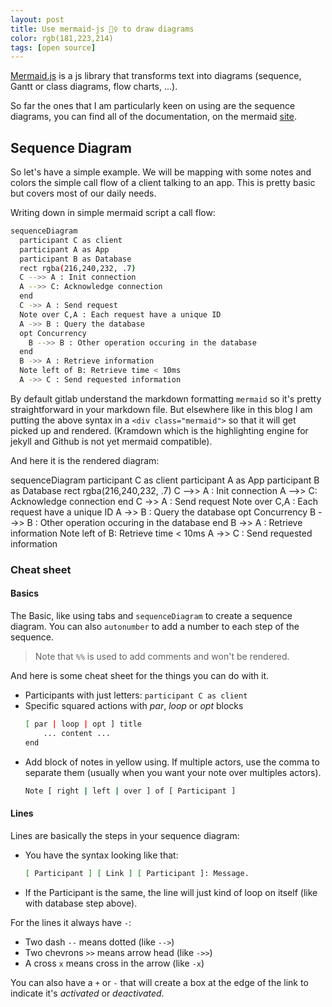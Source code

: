 ```yaml
---
layout: post
title: Use mermaid-js 🧜‍♀️ to draw diagrams
color: rgb(181,223,214)
tags: [open source]
---
```


[Mermaid.js](https://mermaid-js.github.io/mermaid/) is a js library that transforms text into diagrams 
(sequence, Gantt or class diagrams, flow charts, ...).

So far the ones that I am particularly keen on using are the sequence diagrams, you can find all of the documentation, 
on the mermaid [site](https://mermaid-js.github.io/mermaid/diagrams-and-syntax-and-examples/).

## Sequence Diagram

So let's have a simple example. 
We will be mapping with some notes and colors the simple call flow of a client talking to an app.
This is pretty basic but covers most of our daily needs.

Writing down in simple mermaid script a call flow:

```bash
sequenceDiagram
  participant C as client
  participant A as App
  participant B as Database
  rect rgba(216,240,232, .7)
  C -->> A : Init connection
  A -->> C: Acknowledge connection
  end
  C ->> A : Send request
  Note over C,A : Each request have a unique ID
  A ->> B : Query the database
  opt Concurrency
    B -->> B : Other operation occuring in the database
  end
  B ->> A : Retrieve information
  Note left of B: Retrieve time < 10ms
  A ->> C : Send requested information
```

By default gitlab understand the markdown formatting `mermaid` so it's pretty straightforward in your markdown file.
But elsewhere like in this blog I am putting the above syntax in a `<div class="mermaid">` so that it will get picked up and rendered. 
(Kramdown which is the highlighting engine for jekyll and Github is not yet mermaid compatible).

And here it is the rendered diagram:

<div class="mermaid"> 
sequenceDiagram
  participant C as client
  participant A as App
  participant B as Database
  rect rgba(216,240,232, .7)
  C -->> A : Init connection
  A -->> C: Acknowledge connection
  end
  C ->> A : Send request
  Note over C,A : Each request have a unique ID
  A ->> B : Query the database
  opt Concurrency
    B -->> B : Other operation occuring in the database
  end
  B ->> A : Retrieve information
  Note left of B: Retrieve time < 10ms
  A ->> C : Send requested information
</div>


### Cheat sheet

#### Basics

The Basic, like using tabs and `sequenceDiagram` to create a sequence diagram.
You can also `autonumber` to add a number to each step of the sequence.

> Note that `%%` is used to add comments and won't be rendered.

And here is some cheat sheet for the things you can do with it.

- Participants with just letters: `participant C as client`
- Specific squared actions with _par_, _loop_ or _opt_ blocks
    ```bash
    [ par | loop | opt ] title
        ... content ...
    end
    ```
- Add block of notes in yellow using. If multiple actors, use the comma to separate them (usually when you want your note over multiples actors).
    ```bash
    Note [ right | left | over ] of [ Participant ]
    ``` 

#### Lines

Lines are basically the steps in your sequence diagram: 

  - You have the syntax looking like that:
     ```bash
    [ Participant ] [ Link ] [ Participant ]: Message.
    ``` 
  - If the Participant is the same, the line will just kind of loop on itself (like with database step above).

For the lines it always have `-`:

   - Two dash `--` means dotted (like `-->`)
   - Two chevrons `>>` means arrow head (like `->>`)
   - A cross `x` means cross in the arrow (like `-x`)

You can also have a `+` or `-` that will create a box at the edge of the link to indicate it's _activated_ or _deactivated_.
